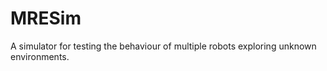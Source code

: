 MRESim
======

A simulator for testing the behaviour of multiple robots exploring unknown environments.
